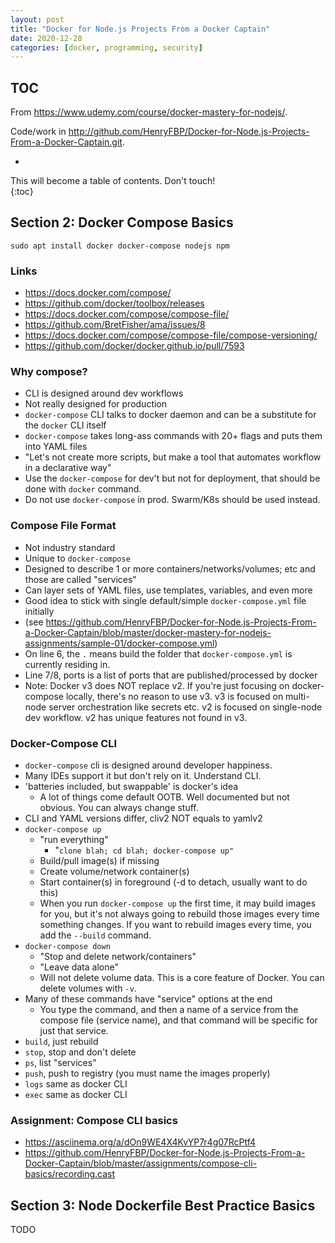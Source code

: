 ```yaml
---
layout: post
title: "Docker for Node.js Projects From a Docker Captain"
date: 2020-12-28
categories: [docker, programming, security]
---
```



## TOC

From <https://www.udemy.com/course/docker-mastery-for-nodejs/>.

Code/work in <http://github.com/HenryFBP/Docker-for-Node.js-Projects-From-a-Docker-Captain.git>.

* 
This will become a table of contents. Don't touch!  
{:toc}

## Section 2: Docker Compose Basics

    sudo apt install docker docker-compose nodejs npm

### Links

-   <https://docs.docker.com/compose/>
-   <https://github.com/docker/toolbox/releases>
-   <https://docs.docker.com/compose/compose-file/>
-   <https://github.com/BretFisher/ama/issues/8>
-   <https://docs.docker.com/compose/compose-file/compose-versioning/>
-   <https://github.com/docker/docker.github.io/pull/7593>

### Why compose?

-   CLI is designed around dev workflows
-   Not really designed for production
-   `docker-compose` CLI talks to docker daemon and can be a substitute for the `docker` CLI itself
-   `docker-compose` takes long-ass commands with 20+ flags and puts them into YAML files
-   "Let's not create more scripts, but make a tool that automates workflow in a declarative way"
-   Use the `docker-compose` for dev't but not for deployment, that should be done with `docker` command.
-   Do not use `docker-compose` in prod. Swarm/K8s should be used instead.

### Compose File Format

-   Not industry standard
-   Unique to `docker-compose`
-   Designed to describe 1 or more containers/networks/volumes; etc and those are called "services"
-   Can layer sets of YAML files, use templates, variables, and even more
-   Good idea to stick with single default/simple `docker-compose.yml` file initially
-   (see <https://github.com/HenryFBP/Docker-for-Node.js-Projects-From-a-Docker-Captain/blob/master/docker-mastery-for-nodejs-assignments/sample-01/docker-compose.yml>)
-   On line 6, the `.` means build the folder that `docker-compose.yml` is currently residing in.
-   Line 7/8, ports is a list of ports that are published/processed by docker
-   Note: Docker v3 does NOT replace v2. If you're just focusing on docker-compose locally, there's no reason to use v3. v3 is focused on multi-node server orchestration like secrets etc. v2 is focused on single-node dev workflow. v2 has unique features not found in v3.

### Docker-Compose CLI

-   `docker-compose` cli is designed around developer happiness.
-   Many IDEs support it but don't rely on it. Understand CLI.
-   'batteries included, but swappable' is docker's idea
    -   A lot of things come default OOTB. Well documented but not obvious. You can always change stuff.
-   CLI and YAML versions differ, cliv2 NOT equals to yamlv2
-   `docker-compose up`
    -   "run everything"
        -   "`clone blah; cd blah; docker-compose up"`
    -   Build/pull image(s) if missing
    -   Create volume/network container(s)
    -   Start container(s) in foreground (-d to detach, usually want to do this)
    -   When you run `docker-compose up` the first time, it may build images for you, but it's not always going to rebuild those images every time something changes. If you want to rebuild images every time, you add the `--build` command.
-   `docker-compose down`
    -   "Stop and delete network/containers"
    -   "Leave data alone"
    -   Will not delete volume data. This is a core feature of Docker. You can delete volumes with `-v`. 
-   Many of these commands have "service" options at the end
    -   You type the command, and then a name of a service from the compose file (service name), and that command will be specific for just that service.
-   `build`, just rebuild
-   `stop`, stop and don't delete
-   `ps`, list "services"
-   `push`, push to registry (you must name the images properly)
-   `logs` same as docker CLI
-   `exec` same as docker CLI

### Assignment: Compose CLI basics

- <https://asciinema.org/a/dOn9WE4X4KvYP7r4g07RcPtf4>
- <https://github.com/HenryFBP/Docker-for-Node.js-Projects-From-a-Docker-Captain/blob/master/assignments/compose-cli-basics/recording.cast>

## Section 3: Node Dockerfile Best Practice Basics

TODO